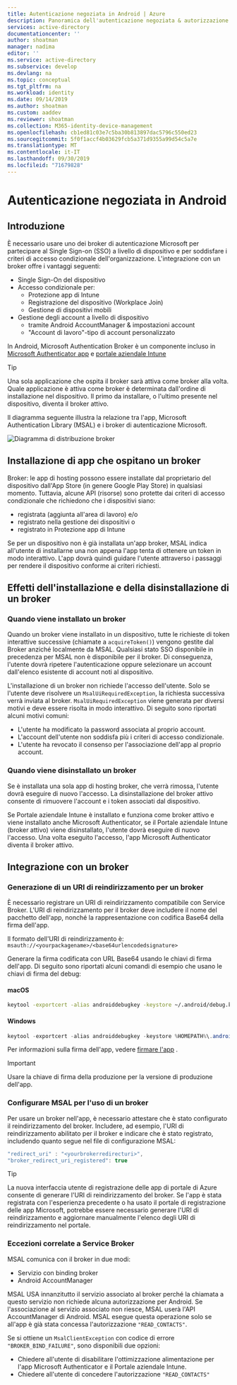```yaml
---
title: Autenticazione negoziata in Android | Azure
description: Panoramica dell'autenticazione negoziata & autorizzazione per Android nella piattaforma di identità Microsoft
services: active-directory
documentationcenter: ''
author: shoatman
manager: nadima
editor: ''
ms.service: active-directory
ms.subservice: develop
ms.devlang: na
ms.topic: conceptual
ms.tgt_pltfrm: na
ms.workload: identity
ms.date: 09/14/2019
ms.author: shoatman
ms.custom: aaddev
ms.reviewer: shoatman
ms.collection: M365-identity-device-management
ms.openlocfilehash: cb1ed81c03e7c5ba30b813897dac5796c550ed23
ms.sourcegitcommit: 5f0f1accf4b03629fcb5a371d9355a99d54c5a7e
ms.translationtype: MT
ms.contentlocale: it-IT
ms.lasthandoff: 09/30/2019
ms.locfileid: "71679828"
---
```

# <a name="brokered-auth-in-android"></a>Autenticazione negoziata in Android

## <a name="introduction"></a>Introduzione

È necessario usare uno dei broker di autenticazione Microsoft per partecipare al Single Sign-on (SSO) a livello di dispositivo e per soddisfare i criteri di accesso condizionale dell'organizzazione. L'integrazione con un broker offre i vantaggi seguenti:

- Single Sign-On del dispositivo
- Accesso condizionale per:
  - Protezione app di Intune
  - Registrazione del dispositivo (Workplace Join)
  - Gestione di dispositivi mobili
- Gestione degli account a livello di dispositivo
  -  tramite Android AccountManager & impostazioni account
  - "Account di lavoro"-tipo di account personalizzato

In Android, Microsoft Authentication Broker è un componente incluso in [Microsoft Authenticator app](https://play.google.com/store/apps/details?id=com.azure.authenticator) e [portale aziendale Intune](https://play.google.com/store/apps/details?id=com.microsoft.windowsintune.companyportal)

> [!TIP]
> Una sola applicazione che ospita il broker sarà attiva come broker alla volta. Quale applicazione è attiva come broker è determinata dall'ordine di installazione nel dispositivo. Il primo da installare, o l'ultimo presente nel dispositivo, diventa il broker attivo.

Il diagramma seguente illustra la relazione tra l'app, Microsoft Authentication Library (MSAL) e i broker di autenticazione Microsoft.

![Diagramma di distribuzione broker](./media/brokered-auth/brokered-deployment-diagram.png)

## <a name="installing-apps-that-host-a-broker"></a>Installazione di app che ospitano un broker

Broker: le app di hosting possono essere installate dal proprietario del dispositivo dall'App Store (in genere Google Play Store) in qualsiasi momento. Tuttavia, alcune API (risorse) sono protette dai criteri di accesso condizionale che richiedono che i dispositivi siano:

- registrata (aggiunta all'area di lavoro) e/o
- registrato nella gestione dei dispositivi o
- registrato in Protezione app di Intune

Se per un dispositivo non è già installata un'app broker, MSAL indica all'utente di installarne una non appena l'app tenta di ottenere un token in modo interattivo. L'app dovrà quindi guidare l'utente attraverso i passaggi per rendere il dispositivo conforme ai criteri richiesti.

## <a name="effects-of-installing-and-uninstalling-a-broker"></a>Effetti dell'installazione e della disinstallazione di un broker

### <a name="when-a-broker-is-installed"></a>Quando viene installato un broker

Quando un broker viene installato in un dispositivo, tutte le richieste di token interattive successive (chiamate a `acquireToken()`) vengono gestite dal Broker anziché localmente da MSAL. Qualsiasi stato SSO disponibile in precedenza per MSAL non è disponibile per il broker. Di conseguenza, l'utente dovrà ripetere l'autenticazione oppure selezionare un account dall'elenco esistente di account noti al dispositivo.

L'installazione di un broker non richiede l'accesso dell'utente. Solo se l'utente deve risolvere un `MsalUiRequiredException`, la richiesta successiva verrà inviata al broker. `MsalUiRequiredException` viene generata per diversi motivi e deve essere risolta in modo interattivo. Di seguito sono riportati alcuni motivi comuni:

- L'utente ha modificato la password associata al proprio account.
- L'account dell'utente non soddisfa più i criteri di accesso condizionale.
- L'utente ha revocato il consenso per l'associazione dell'app al proprio account.

### <a name="when-a-broker-is-uninstalled"></a>Quando viene disinstallato un broker

Se è installata una sola app di hosting broker, che verrà rimossa, l'utente dovrà eseguire di nuovo l'accesso. La disinstallazione del broker attivo consente di rimuovere l'account e i token associati dal dispositivo.

Se Portale aziendale Intune è installato e funziona come broker attivo e viene installato anche Microsoft Authenticator, se il Portale aziendale Intune (broker attivo) viene disinstallato, l'utente dovrà eseguire di nuovo l'accesso. Una volta eseguito l'accesso, l'app Microsoft Authenticator diventa il broker attivo.

## <a name="integrating-with-a-broker"></a>Integrazione con un broker

### <a name="generating-a-redirect-uri-for-a-broker"></a>Generazione di un URI di reindirizzamento per un broker

È necessario registrare un URI di reindirizzamento compatibile con Service Broker. L'URI di reindirizzamento per il broker deve includere il nome del pacchetto dell'app, nonché la rappresentazione con codifica Base64 della firma dell'app.

Il formato dell'URI di reindirizzamento è: `msauth://<yourpackagename>/<base64urlencodedsignature>`

Generare la firma codificata con URL Base64 usando le chiavi di firma dell'app. Di seguito sono riportati alcuni comandi di esempio che usano le chiavi di firma del debug:

#### <a name="macos"></a>macOS

```bash
keytool -exportcert -alias androiddebugkey -keystore ~/.android/debug.keystore | openssl sha1 -binary | openssl base64
```

#### <a name="windows"></a>Windows

```powershell
keytool -exportcert -alias androiddebugkey -keystore %HOMEPATH%\.android\debug.keystore | openssl sha1 -binary | openssl base64
```

Per informazioni sulla firma dell'app, vedere [firmare l'app](https://developer.android.com/studio/publish/app-signing) .

> [!IMPORTANT]
> Usare la chiave di firma della produzione per la versione di produzione dell'app.

### <a name="configure-msal-to-use-a-broker"></a>Configurare MSAL per l'uso di un broker

Per usare un broker nell'app, è necessario attestare che è stato configurato il reindirizzamento del broker. Includere, ad esempio, l'URI di reindirizzamento abilitato per il broker e indicare che è stato registrato, includendo quanto segue nel file di configurazione MSAL:

```javascript
"redirect_uri" : "<yourbrokerredirecturi>",
"broker_redirect_uri_registered": true
```

> [!TIP]
> La nuova interfaccia utente di registrazione delle app di portale di Azure consente di generare l'URI di reindirizzamento del broker. Se l'app è stata registrata con l'esperienza precedente o ha usato il portale di registrazione delle app Microsoft, potrebbe essere necessario generare l'URI di reindirizzamento e aggiornare manualmente l'elenco degli URI di reindirizzamento nel portale.

### <a name="broker-related-exceptions"></a>Eccezioni correlate a Service Broker

MSAL comunica con il broker in due modi:

- Servizio con binding broker
- Android AccountManager

MSAL USA innanzitutto il servizio associato al broker perché la chiamata a questo servizio non richiede alcuna autorizzazione per Android. Se l'associazione al servizio associato non riesce, MSAL userà l'API AccountManager di Android. MSAL esegue questa operazione solo se all'app è già stata concessa l'autorizzazione `"READ_CONTACTS"`.

Se si ottiene un `MsalClientException` con codice di errore `"BROKER_BIND_FAILURE"`, sono disponibili due opzioni:

- Chiedere all'utente di disabilitare l'ottimizzazione alimentazione per l'app Microsoft Authenticator e il Portale aziendale Intune.
- Chiedere all'utente di concedere l'autorizzazione `"READ_CONTACTS"`
